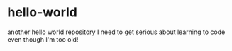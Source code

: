 # hello-world
another hello world repository
I need to get serious about learning to code even though I'm too old!
